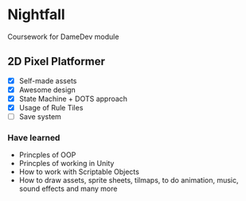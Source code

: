 # Nightfall
Coursework for DameDev module

## 2D Pixel Platformer 
- [x] Self-made assets
- [x] Awesome design
- [x] State Machine + DOTS approach
- [x] Usage of Rule Tiles
- [ ] Save system

### Have learned
<ul>
  <li>Princples of OOP</li>
  <li>Princples of working in Unity</li>
  <li>How to work with Scriptable Objects</li>
  <li>How to draw assets, sprite sheets, tilmaps, to do animation, music, sound effects and many more</li>
</ul>
